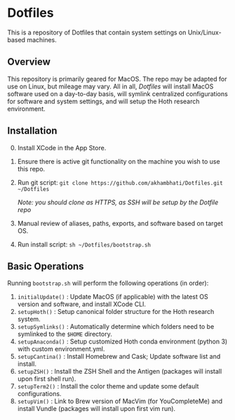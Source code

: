 # Dotfiles
This is a repository of Dotfiles that contain system settings on Unix/Linux-based machines.


## Overview
This repository is primarily geared for MacOS. The repo may be adapted for use on Linux, but mileage may vary. All in all, *Dotfiles* will install MacOS software used on a day-to-day basis, will symlink centralized configurations for software and system settings, and will setup the Hoth research environment. 


## Installation
0. Install XCode in the App Store.
1. Ensure there is active git functionality on the machine you wish to use this repo.
2. Run git script: `git clone https://github.com/akhambhati/Dotfiles.git ~/Dotfiles`
  
   *Note: you should clone as HTTPS, as SSH will be setup by the Dotfile repo*

3. Manual review of aliases, paths, exports, and software based on target OS. 
3. Run install script: `sh ~/Dotfiles/bootstrap.sh`


## Basic Operations
Running `bootstrap.sh` will perform the following operations (in order):
1. `initialUpdate()`    : Update MacOS (if applicable) with the latest OS version and software, and install XCode CLI.
2. `setupHoth()`        : Setup canonical folder structure for the Hoth research system.
3. `setupSymlinks()`    : Automatically determine which folders need to be symlinked to the `$HOME` directory.
4. `setupAnaconda()`    : Setup customized Hoth conda environment (python 3) with custom environment.yml.
5. `setupCantina()`     : Install Homebrew and Cask; Update software list and install.
6. `setupZSH()`         : Install the ZSH Shell and the Antigen (packages will install upon first shell run).
7. `setupTerm2()`       : Install the color theme and update some default configurations.
8. `setupVim()`         : Link to Brew version of MacVim (for YouCompleteMe) and install Vundle (packages will install upon first vim run).
